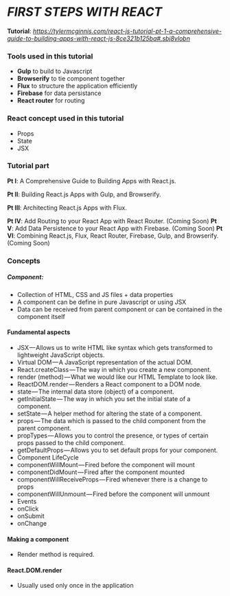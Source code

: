 # *FIRST STEPS WITH REACT*

**Tutorial**: *https://tylermcginnis.com/react-js-tutorial-pt-1-a-comprehensive-guide-to-building-apps-with-react-js-8ce321b125ba#.sbj8vlobn*

### Tools used in this tutorial

* **Gulp** to build to Javascript
* **Browserify** to tie component together
* **Flux** to structure the application efficiently
* **Firebase** for data persistance
* **React router** for routing



### React concept used in this tutorial
* Props
* State
* JSX

### Tutorial part
**Pt I**: A Comprehensive Guide to Building Apps with React.js.

**Pt II**: Building React.js Apps with Gulp, and Browserify.

**Pt III**: Architecting React.js Apps with Flux.

**Pt IV**: Add Routing to your React App with React Router. (Coming Soon)
**Pt V**: Add Data Persistence to your React App with Firebase. (Coming Soon)
**Pt VI**: Combining React.js, Flux, React Router, Firebase, Gulp, and Browserify. (Coming Soon)


### Concepts

##### **Component:**
* Collection of HTML, CSS and JS files + data properties
* A component can be define in pure Javascript or using JSX
* Data can be received from parent component or can be contained in the component itself

#### Fundamental aspects
* JSX — Allows us to write HTML like syntax which gets transformed to lightweight JavaScript objects.
* Virtual DOM — A JavaScript representation of the actual DOM.
* React.createClass — The way in which you create a new component.
* render (method) — What we would like our HTML Template to look like.
* ReactDOM.render — Renders a React component to a DOM node.
* state — The internal data store (object) of a component.
* getInitialState — The way in which you set the initial state of a component.
* setState — A helper method for altering the state of a component.
* props — The data which is passed to the child component from the parent component.
* propTypes — Allows you to control the presence, or types of certain props passed to the child component.
* getDefaultProps — Allows you to set default props for your component.
* Component LifeCycle
* componentWillMount — Fired before the component will mount
* componentDidMount — Fired after the component mounted
* componentWillReceiveProps — Fired whenever there is a change to props
* componentWillUnmount — Fired before the component will unmount
* Events
* onClick
* onSubmit
* onChange

#### Making a component
* Render method is required.


#### React.DOM.render
* Usually used only once in the application